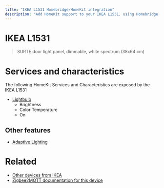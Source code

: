 ```yaml
---
title: "IKEA L1531 Homebridge/HomeKit integration"
description: "Add HomeKit support to your IKEA L1531, using Homebridge, Zigbee2MQTT and homebridge-z2m."
---
```

<!---
This file has been GENERATED using src/docgen/docgen.ts
DO NOT EDIT THIS FILE MANUALLY!
-->
# IKEA L1531
> SURTE door light panel, dimmable, white spectrum (38x64 cm)


# Services and characteristics
The following HomeKit Services and Characteristics are exposed by
the IKEA L1531

* [Lightbulb](../../light.md)
  * Brightness
  * Color Temperature
  * On

## Other features
* [Adaptive Lighting](../../light.md)

# Related
* [Other devices from IKEA](../index.md#ikea)
* [Zigbee2MQTT documentation for this device](https://www.zigbee2mqtt.io/devices/L1531.html)